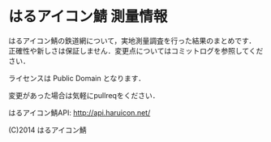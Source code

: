 # はるアイコン鯖 測量情報

はるアイコン鯖の鉄道網について，実地測量調査を行った結果のまとめです．
正確性や新しさは保証しません．変更点についてはコミットログを参照してください．

ライセンスは Public Domain となります．

変更があった場合は気軽にpullreqをください．

はるアイコン鯖API: http://api.haruicon.net/

(C)2014 はるアイコン鯖
